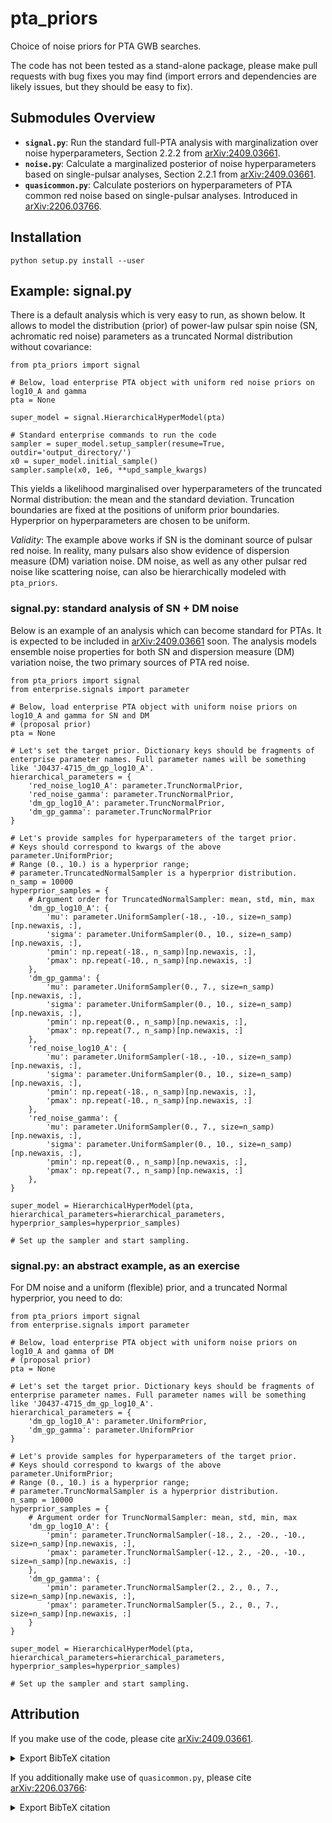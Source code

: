 # pta_priors

Choice of noise priors for PTA GWB searches. 

The code has not been tested as a stand-alone package, please make pull requests with bug fixes you may find (import errors and dependencies are likely issues, but they should be easy to fix).

## Submodules Overview

- **`signal.py`**: Run the standard full-PTA analysis with marginalization over noise hyperparameters, Section 2.2.2 from [arXiv:2409.03661](https://arxiv.org/abs/2409.03661).
- **`noise.py`**: Calculate a marginalized posterior of noise hyperparameters based on single-pulsar analyses, Section 2.2.1 from [arXiv:2409.03661](https://arxiv.org/abs/2409.03661).
- **`quasicommon.py`**: Calculate posteriors on hyperparameters of PTA common red noise based on single-pulsar analyses. Introduced in [arXiv:2206.03766](https://arxiv.org/abs/2206.03766).

## Installation

`python setup.py install --user`

## Example: signal.py

There is a default analysis which is very easy to run, as shown below. It allows to model the distribution (prior) of power-law pulsar spin noise (SN, achromatic red noise) parameters as a truncated Normal distribution without covariance:
```
from pta_priors import signal

# Below, load enterprise PTA object with uniform red noise priors on log10_A and gamma
pta = None

super_model = signal.HierarchicalHyperModel(pta)

# Standard enterprise commands to run the code
sampler = super_model.setup_sampler(resume=True, outdir='output_directory/')
x0 = super_model.initial_sample()
sampler.sample(x0, 1e6, **upd_sample_kwargs)
```
This yields a likelihood marginalised over hyperparameters of the truncated Normal distribution: the mean and the standard deviation. Truncation boundaries are fixed at the positions of uniform prior boundaries. Hyperprior on hyperparameters are chosen to be uniform.

*Validity*: The example above works if SN is the dominant source of pulsar red noise. In reality, many pulsars also show evidence of dispersion measure (DM) variation noise. DM noise, as well as any other pulsar red noise like scattering noise, can also be hierarchically modeled with `pta_priors`.

### signal.py: standard analysis of SN + DM noise

Below is an example of an analysis which can become standard for PTAs. It is expected to be included in [arXiv:2409.03661](https://arxiv.org/abs/2409.03661) soon. The analysis models ensemble noise properties for both SN and dispersion measure (DM) variation noise, the two primary sources of PTA red noise. 

```
from pta_priors import signal
from enterprise.signals import parameter

# Below, load enterprise PTA object with uniform noise priors on log10_A and gamma for SN and DM
# (proposal prior)
pta = None

# Let's set the target prior. Dictionary keys should be fragments of enterprise parameter names. Full parameter names will be something like 'J0437-4715_dm_gp_log10_A'.
hierarchical_parameters = {
    'red_noise_log10_A': parameter.TruncNormalPrior,
    'red_noise_gamma': parameter.TruncNormalPrior,
    'dm_gp_log10_A': parameter.TruncNormalPrior,
    'dm_gp_gamma': parameter.TruncNormalPrior
}

# Let's provide samples for hyperparameters of the target prior.
# Keys should correspond to kwargs of the above parameter.UniformPrior;
# Range (0., 10.) is a hyperprior range;
# parameter.TruncatedNormalSampler is a hyperprior distribution.
n_samp = 10000
hyperprior_samples = {
    # Argument order for TruncatedNormalSampler: mean, std, min, max
    'dm_gp_log10_A': {
        'mu': parameter.UniformSampler(-18., -10., size=n_samp)[np.newaxis, :],
        'sigma': parameter.UniformSampler(0., 10., size=n_samp)[np.newaxis, :],
        'pmin': np.repeat(-18., n_samp)[np.newaxis, :],
        'pmax': np.repeat(-10., n_samp)[np.newaxis, :]
    },
    'dm_gp_gamma': {
        'mu': parameter.UniformSampler(0., 7., size=n_samp)[np.newaxis, :],
        'sigma': parameter.UniformSampler(0., 10., size=n_samp)[np.newaxis, :],
        'pmin': np.repeat(0., n_samp)[np.newaxis, :],
        'pmax': np.repeat(7., n_samp)[np.newaxis, :]
    },
    'red_noise_log10_A': {
        'mu': parameter.UniformSampler(-18., -10., size=n_samp)[np.newaxis, :],
        'sigma': parameter.UniformSampler(0., 10., size=n_samp)[np.newaxis, :],
        'pmin': np.repeat(-18., n_samp)[np.newaxis, :],
        'pmax': np.repeat(-10., n_samp)[np.newaxis, :]
    },
    'red_noise_gamma': {
        'mu': parameter.UniformSampler(0., 7., size=n_samp)[np.newaxis, :],
        'sigma': parameter.UniformSampler(0., 10., size=n_samp)[np.newaxis, :],
        'pmin': np.repeat(0., n_samp)[np.newaxis, :],
        'pmax': np.repeat(7., n_samp)[np.newaxis, :]
    },
}

super_model = HierarchicalHyperModel(pta, hierarchical_parameters=hierarchical_parameters, hyperprior_samples=hyperprior_samples)

# Set up the sampler and start sampling.
```

### signal.py: an abstract example, as an exercise

For DM noise and a uniform (flexible) prior, and a truncated Normal hyperprior, you need to do:
```
from pta_priors import signal
from enterprise.signals import parameter

# Below, load enterprise PTA object with uniform noise priors on log10_A and gamma of DM
# (proposal prior)
pta = None

# Let's set the target prior. Dictionary keys should be fragments of enterprise parameter names. Full parameter names will be something like 'J0437-4715_dm_gp_log10_A'.
hierarchical_parameters = {
    'dm_gp_log10_A': parameter.UniformPrior,
    'dm_gp_gamma': parameter.UniformPrior
}

# Let's provide samples for hyperparameters of the target prior.
# Keys should correspond to kwargs of the above parameter.UniformPrior;
# Range (0., 10.) is a hyperprior range;
# parameter.TruncNormalSampler is a hyperprior distribution.
n_samp = 10000
hyperprior_samples = {
    # Argument order for TruncNormalSampler: mean, std, min, max
    'dm_gp_log10_A': {
        'pmin': parameter.TruncNormalSampler(-18., 2., -20., -10., size=n_samp)[np.newaxis, :],
        'pmax': parameter.TruncNormalSampler(-12., 2., -20., -10., size=n_samp)[np.newaxis, :]
    },
    'dm_gp_gamma': {
        'pmin': parameter.TruncNormalSampler(2., 2., 0., 7., size=n_samp)[np.newaxis, :],
        'pmax': parameter.TruncNormalSampler(5., 2., 0., 7., size=n_samp)[np.newaxis, :]
    }
} 

super_model = HierarchicalHyperModel(pta, hierarchical_parameters=hierarchical_parameters, hyperprior_samples=hyperprior_samples)

# Set up the sampler and start sampling.
```

## Attribution

If you make use of the code, please cite [arXiv:2409.03661](https://arxiv.org/abs/2409.03661).
<details> 
  <summary>Export BibTeX citation</summary>

> @ARTICLE{GoncharovSardana2024,\
> &nbsp;&nbsp;&nbsp;&nbsp;author = {{Goncharov}, Boris and {Sardana}, Shubhit},\
> &nbsp;&nbsp;&nbsp;&nbsp;title = "{Ensemble noise properties of the European Pulsar Timing Array}",\
> &nbsp;&nbsp;&nbsp;&nbsp;journal = {arXiv e-prints},\
> &nbsp;&nbsp;&nbsp;&nbsp;keywords = {Astrophysics - High Energy Astrophysical Phenomena, Astrophysics - Instrumentation and Methods for Astrophysics},\
> &nbsp;&nbsp;&nbsp;&nbsp;year = 2024,\
> &nbsp;&nbsp;&nbsp;&nbsp;month = sep,\
> &nbsp;&nbsp;&nbsp;&nbsp;eid = {arXiv:2409.03661},\
> &nbsp;&nbsp;&nbsp;&nbsp;pages = {arXiv:2409.03661},\
> &nbsp;&nbsp;&nbsp;&nbsp;doi = {10.48550/arXiv.2409.03661},\
> &nbsp;&nbsp;&nbsp;&nbsp;archivePrefix = {arXiv},\
> &nbsp;&nbsp;&nbsp;&nbsp;eprint = {2409.03661},\
> &nbsp;&nbsp;&nbsp;&nbsp;primaryClass = {astro-ph.HE},\
> &nbsp;&nbsp;&nbsp;&nbsp;adsurl = {[https://ui.adsabs.harvard.edu/abs/2024arXiv240903661G](https://ui.adsabs.harvard.edu/abs/2024arXiv240903661G)},\
> &nbsp;&nbsp;&nbsp;&nbsp;adsnote = {Provided by the SAO/NASA Astrophysics Data System}\
> }
</details>

If you additionally make use of `quasicommon.py`, please cite [arXiv:2206.03766](https://arxiv.org/abs/2206.03766):
<details>
  <summary>Export BibTeX citation</summary>

> @ARTICLE{GoncharovThrane2022,\
> &nbsp;&nbsp;&nbsp;&nbsp;author = {{Goncharov}, Boris and {Thrane}, Eric and {Shannon}, Ryan M. and {Harms}, Jan and {Bhat}, N.~D. Ramesh and {Hobbs}, George and {Kerr}, Matthew and {Manchester}, Richard N. and {Reardon}, Daniel J. and {Russell}, Christopher J. and {Zhu}, Xing-Jiang and {Zic}, Andrew},\
> &nbsp;&nbsp;&nbsp;&nbsp;title = "{Consistency of the Parkes Pulsar Timing Array Signal with a Nanohertz Gravitational-wave Background}",\
> &nbsp;&nbsp;&nbsp;&nbsp;journal = {\apjl},\
> &nbsp;&nbsp;&nbsp;&nbsp;keywords = {Gravitational waves, Millisecond pulsars, Pulsar timing method, Astronomy data analysis, Bayesian statistics, Importance sampling, Supermassive black holes, Gravitational wave astronomy, Hierarchical models, High energy astrophysics, Astronomical methods, 678, 1062, 1305, 1858, 1900, 1892, 1663, 675, 1925, 739, 1043, General Relativity and Quantum Cosmology, Astrophysics - High Energy Astrophysical Phenomena, Astrophysics - Instrumentation and Methods for Astrophysics},\
> &nbsp;&nbsp;&nbsp;&nbsp;year = 2022,\
> &nbsp;&nbsp;&nbsp;&nbsp;month = jun,\
> &nbsp;&nbsp;&nbsp;&nbsp;volume = {932},\
> &nbsp;&nbsp;&nbsp;&nbsp;number = {2},\
> &nbsp;&nbsp;&nbsp;&nbsp;eid = {L22},\
> &nbsp;&nbsp;&nbsp;&nbsp;pages = {L22},\
> &nbsp;&nbsp;&nbsp;&nbsp;doi = {10.3847/2041-8213/ac76bb},\
> &nbsp;&nbsp;&nbsp;&nbsp;archivePrefix = {arXiv},\
> &nbsp;&nbsp;&nbsp;&nbsp;eprint = {2206.03766},\
> &nbsp;&nbsp;&nbsp;&nbsp;primaryClass = {gr-qc},\
> &nbsp;&nbsp;&nbsp;&nbsp;adsurl = {[https://ui.adsabs.harvard.edu/abs/2022ApJ...932L..22G](https://ui.adsabs.harvard.edu/abs/2022ApJ...932L..22G)},\
> &nbsp;&nbsp;&nbsp;&nbsp;adsnote = {Provided by the SAO/NASA Astrophysics Data System}\
> }
</details>
